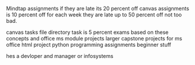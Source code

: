 Mindtap assignments if they are late its 20 percent off
canvas assignments is 10 percent off for each week they are late up to 50 percent off
not too bad.

canvas tasks file directory task is 5 percent
exams based on these
concepts and office ms
module projects larger capstone projects for ms office
html project
python programming assignments beginner stuff

hes a devloper and manager or infosystems